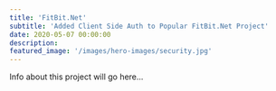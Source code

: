 ```yaml
---
title: 'FitBit.Net'
subtitle: 'Added Client Side Auth to Popular FitBit.Net Project'
date: 2020-05-07 00:00:00
description: 
featured_image: '/images/hero-images/security.jpg'
---
```

Info about this project will go here...